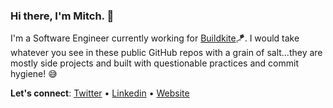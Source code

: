 ### Hi there, I'm Mitch. 👋

I'm a Software Engineer currently working for <a href="https://buildkite.com" target="_blank" rel="noopener noreferrer">Buildkite</a>🪁. I would take whatever you see in these public GitHub repos with a grain of salt...they are mostly side projects and built with questionable practices and commit hygiene! 😅

**Let's connect**: [Twitter](https://twitter.com/mitchbne) • [Linkedin](https://www.linkedin.com/in/mitchbne/) • [Website](https://mitchpsmith.com/)
